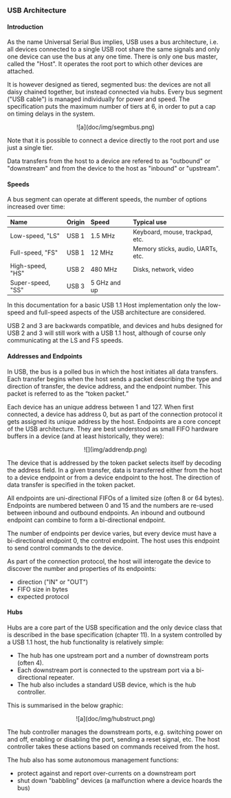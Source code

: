 ### USB Architecture

#### Introduction

As the name Universal Serial Bus implies, USB uses a bus architecture, i.e. all devices connected to a single USB root share the same signals and only one device can use the bus at any one time. There is only one bus master, called the "Host". It operates the root port to which other devices are attached.

It is however designed as tiered, segmented bus: the devices are not all daisy chained together, but instead connected via hubs. Every bus segment ("USB cable") is managed individually for power and speed. The specification puts the maximum number of tiers at 6, in order to put a cap on timing delays in the system.

<p align="center">
![a](doc/img/segmbus.png)

Note that it is possible to connect a device directly to the root port and use just a single tier.

Data transfers from the host to a device are refered to as "outbound" or "downstream" and from the device to the host as "inbound" or "upstream".

#### Speeds

A bus segment can operate at different speeds, the number of options increased over time:

| Name | Origin | Speed | Typical use |
|:---- |:------ |:----- |:----------- |
| Low-speed, "LS" | USB 1 | 1.5 MHz | Keyboard, mouse, trackpad, etc.
| Full-speed, "FS" | USB 1 | 12 MHz | Memory sticks, audio, UARTs, etc.
| High-speed, "HS" | USB 2 | 480 MHz | Disks, network, video
| Super-speed, "SS" | USB 3 | 5 GHz and up |

In this documentation for a basic USB 1.1 Host implementation only the low-speed and full-speed aspects of the USB architecture are considered.

USB 2 and 3 are backwards compatible, and devices and hubs designed for USB 2 and 3 will still work with a USB 1.1 host, although of course only communicating at the LS and FS speeds.

#### Addresses and Endpoints

In USB, the bus is a polled bus in which the host initiates all data transfers.
Each transfer begins when the host sends a packet describing the type and direction of transfer, the device address, and the endpoint number. This packet is referred to as the “token packet.”

Each device has an unique address between 1 and 127. When first connected, a device has address 0, but as part of the connection protocol it gets assigned its unique address by the host. Endpoints are a core concept of the USB architecture. They are best understood as small FIFO hardware buffers in a device (and at least  historically, they were):

<p align="center">
![](img/addrendp.png)

The device that is addressed by the token packet selects itself by decoding the address field. In a given transfer, data is transferred either from the host to a device endpoint or from a device endpoint to the host. The direction of data transfer is specified in the token packet.

All endpoints are uni-directional FIFOs of a limited size (often 8 or 64 bytes). Endpoints are numbered between 0 and 15 and the numbers are re-used between inbound and outbound endpoints. An inbound and outbound endpoint can combine to form a bi-directional endpoint.

The number of endpoints per device varies, but every device must have a bi-directional endpoint 0, the control endpoint. The host uses this endpoint to send control commands to the device.

As part of the connection protocol, the host will interogate the device to discover the number and properties of its endpoints:

* direction ("IN" or "OUT")
* FIFO size in bytes
* expected protocol


#### Hubs

Hubs are a core part of the USB specification and the only device class that is described in the base specification (chapter 11). In a system controlled by a USB 1.1 host, the hub functionality is relatively simple:

* The hub has one upstream port and a number of downstream ports (often 4).
* Each downstream port is connected to the upstream port via a bi-directional repeater.
* The hub also includes a standard USB device, which is the hub controller.

This is summarised in the below graphic:

<p align="center">
![a](doc/img/hubstruct.png)

The hub controller manages the downstream ports, e.g. switching power on and off, enabling or disabling the port, sending a reset signal, etc. The host controller takes these actions based on commands received from the host.

The hub also has some autonomous management functions:

* protect against and report over-currents on a downstream port
* shut down "babbling" devices (a malfunction where a device hoards the bus)



